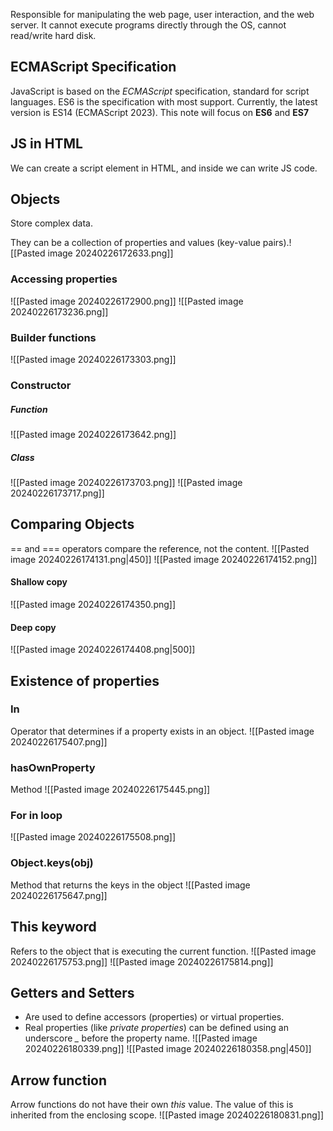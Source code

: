 Responsible for manipulating the web page, user interaction, and the web server.
It cannot execute programs directly through the OS, cannot read/write hard disk.

## ECMAScript Specification
JavaScript is based on the *ECMAScript* specification, standard for script languages.
ES6 is the specification with most support.
Currently, the latest version is ES14 (ECMAScript 2023). This note will focus on **ES6** and **ES7**

## JS in HTML
We can create a script element in HTML, and inside we can write JS code.

## Objects
Store complex data.

They can be a collection of properties and values (key-value pairs).![[Pasted image 20240226172633.png]]
### Accessing properties
![[Pasted image 20240226172900.png]]
![[Pasted image 20240226173236.png]]
### Builder functions
![[Pasted image 20240226173303.png]]
### Constructor
##### Function
![[Pasted image 20240226173642.png]]
##### Class
![[Pasted image 20240226173703.png]]
![[Pasted image 20240226173717.png]]
## Comparing Objects
== and === operators compare the reference, not the content.
![[Pasted image 20240226174131.png|450]]
![[Pasted image 20240226174152.png]]
#### Shallow copy
![[Pasted image 20240226174350.png]]
#### Deep copy
![[Pasted image 20240226174408.png|500]]

## Existence of properties
### In
Operator that determines if a property exists in an object.
![[Pasted image 20240226175407.png]]
### hasOwnProperty
Method
![[Pasted image 20240226175445.png]]
### For in loop
![[Pasted image 20240226175508.png]]
### Object.keys(obj)
Method that returns the keys in the object
![[Pasted image 20240226175647.png]]

## This keyword
Refers to the object that is executing the current function.
![[Pasted image 20240226175753.png]]
![[Pasted image 20240226175814.png]]

## Getters and Setters
- Are used to define accessors (properties) or virtual properties.
- Real properties (like *private properties*) can be defined using an underscore *_* before the property name.
![[Pasted image 20240226180339.png]]
![[Pasted image 20240226180358.png|450]]
## Arrow function
Arrow functions do not have their own *this* value.
The value of this is inherited from the enclosing scope.
![[Pasted image 20240226180831.png]]
